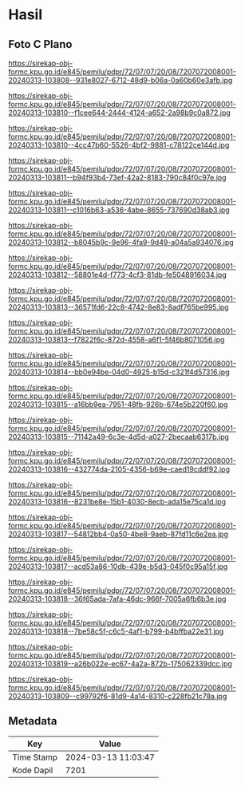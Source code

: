 # Hasil

## Foto C Plano

https://sirekap-obj-formc.kpu.go.id/e845/pemilu/pdpr/72/07/07/20/08/7207072008001-20240313-103808--931e8027-6712-48d9-b06a-0a60b60e3afb.jpg

https://sirekap-obj-formc.kpu.go.id/e845/pemilu/pdpr/72/07/07/20/08/7207072008001-20240313-103810--f1cee644-2444-4124-a652-2a98b9c0a872.jpg

https://sirekap-obj-formc.kpu.go.id/e845/pemilu/pdpr/72/07/07/20/08/7207072008001-20240313-103810--4cc47b60-5526-4bf2-9881-c78122ce144d.jpg

https://sirekap-obj-formc.kpu.go.id/e845/pemilu/pdpr/72/07/07/20/08/7207072008001-20240313-103811--b94f93b4-73ef-42a2-8183-790c84f0c97e.jpg

https://sirekap-obj-formc.kpu.go.id/e845/pemilu/pdpr/72/07/07/20/08/7207072008001-20240313-103811--c1016b63-a536-4abe-8655-737690d38ab3.jpg

https://sirekap-obj-formc.kpu.go.id/e845/pemilu/pdpr/72/07/07/20/08/7207072008001-20240313-103812--b8045b9c-9e96-4fa9-9d49-a04a5a934076.jpg

https://sirekap-obj-formc.kpu.go.id/e845/pemilu/pdpr/72/07/07/20/08/7207072008001-20240313-103812--58801e4d-f773-4cf3-81db-fe5048916034.jpg

https://sirekap-obj-formc.kpu.go.id/e845/pemilu/pdpr/72/07/07/20/08/7207072008001-20240313-103813--36571fd6-22c8-4742-8e83-8adf765be995.jpg

https://sirekap-obj-formc.kpu.go.id/e845/pemilu/pdpr/72/07/07/20/08/7207072008001-20240313-103813--f7822f6c-872d-4558-a6f1-5f46b8071056.jpg

https://sirekap-obj-formc.kpu.go.id/e845/pemilu/pdpr/72/07/07/20/08/7207072008001-20240313-103814--bb0e94be-04d0-4925-b15d-c321f4d57316.jpg

https://sirekap-obj-formc.kpu.go.id/e845/pemilu/pdpr/72/07/07/20/08/7207072008001-20240313-103815--a16bb9ea-7951-48fb-926b-674e5b220f60.jpg

https://sirekap-obj-formc.kpu.go.id/e845/pemilu/pdpr/72/07/07/20/08/7207072008001-20240313-103815--71142a49-6c3e-4d5d-a027-2becaab6317b.jpg

https://sirekap-obj-formc.kpu.go.id/e845/pemilu/pdpr/72/07/07/20/08/7207072008001-20240313-103816--432774da-2105-4356-b69e-caed19cddf92.jpg

https://sirekap-obj-formc.kpu.go.id/e845/pemilu/pdpr/72/07/07/20/08/7207072008001-20240313-103816--8231be8e-15b1-4030-8ecb-ada15e75ca1d.jpg

https://sirekap-obj-formc.kpu.go.id/e845/pemilu/pdpr/72/07/07/20/08/7207072008001-20240313-103817--54812bb4-0a50-4be8-9aeb-87fd11c6e2ea.jpg

https://sirekap-obj-formc.kpu.go.id/e845/pemilu/pdpr/72/07/07/20/08/7207072008001-20240313-103817--acd53a86-10db-439e-b5d3-045f0c95a15f.jpg

https://sirekap-obj-formc.kpu.go.id/e845/pemilu/pdpr/72/07/07/20/08/7207072008001-20240313-103818--36f65ada-7afa-46dc-966f-7005a6fb6b3e.jpg

https://sirekap-obj-formc.kpu.go.id/e845/pemilu/pdpr/72/07/07/20/08/7207072008001-20240313-103818--7be58c5f-c6c5-4af1-b799-b4bffba22e31.jpg

https://sirekap-obj-formc.kpu.go.id/e845/pemilu/pdpr/72/07/07/20/08/7207072008001-20240313-103819--a26b022e-ec67-4a2a-872b-175062339dcc.jpg

https://sirekap-obj-formc.kpu.go.id/e845/pemilu/pdpr/72/07/07/20/08/7207072008001-20240313-103809--c99792f6-81d9-4a14-8310-c228fb21c78a.jpg


## Metadata

| Key        | Value               |
| ---------- | ------------------- |
| Time Stamp | 2024-03-13 11:03:47 |
| Kode Dapil | 7201                |



